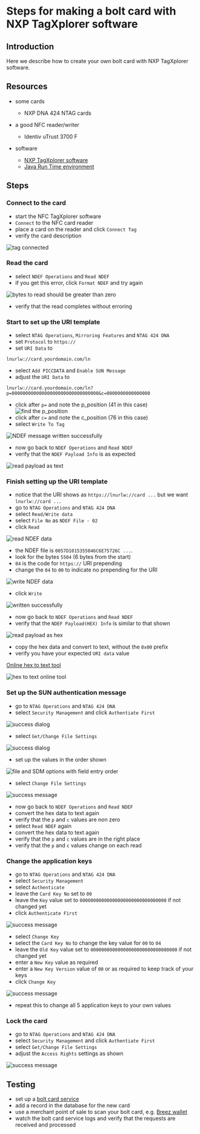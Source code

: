 # Steps for making a bolt card with NXP TagXplorer software

## Introduction

Here we describe how to create your own bolt card with NXP TagXplorer software.

## Resources
 
- some cards
  - NXP DNA 424 NTAG cards

- a good NFC reader/writer
  - Identiv uTrust 3700 F

- software
  - [NXP TagXplorer software](https://www.nxp.com/products/rfid-nfc/mifare-hf/mifare-desfire/tagxplorer-pc-based-nfc-tag-reader-writer-tool:TAGXPLORER)
  - [Java Run Time environment](https://java.com/de/download/)

## Steps

### Connect to the card
- start the NFC TagXplorer software
- `Connect` to the NFC card reader
- place a card on the reader and click `Connect Tag`
- verify the card description

![tag connected](images/con.webp)

### Read the card
- select `NDEF Operations` and `Read NDEF`
- if you get this error, click `Format NDEF` and try again

![bytes to read should be greater than zero](images/btr.webp)

- verify that the read completes without erroring

### Start to set up the URI template
- select `NTAG Operations`, `Mirroring Features` and `NTAG 424 DNA`
- set `Protocol` to `https://`
- set `URI Data` to
```
lnurlw://card.yourdomain.com/ln
```
- select `Add PICCDATA` and `Enable SUN Message`
- adjust the `URI Data` to
```
lnurlw://card.yourdomain.com/ln?p=00000000000000000000000000000000&c=0000000000000000
```

- click after `p=` and note the p_position (41 in this case)
![find the p_position](images/posn-p.webp)
- click after `c=` and note the c_position (76 in this case)
- select `Write To Tag`

![NDEF message written successfully](images/nfwc.webp)

- now go back to `NDEF Operations` and `Read NDEF`
- verify that the `NDEF Payload Info` is as expected

![read payload as text](images/rd-txt.webp)
	 
### Finish setting up the URI template
- notice that the URI shows as `https://lnurlw://card ...` but we want `lnurlw://card ...`
- go to `NTAG Operations` and `NTAG 424 DNA`
- select `Read/Write data`
- select `File No` as `NDEF File - 02`
- click `Read`

![read NDEF data](images/rdh.webp)

- the NDEF file is `0057D1015355046C6E75726C ...`.
- look for the bytes `5504` (6 bytes from the start)
- `04` is the code for `https://` URI prepending
- change the `04` to `00` to indicate no prepending for the URI

![write NDEF data](images/wrh.webp)

- click `Write`

![written successfully](images/ws.webp)

- now go back to `NDEF Operations` and `Read NDEF`
- verify that the `NDEF Payload(HEX) Info` is similar to that shown

![read payload as hex](images/nrd.webp)

- copy the hex data and convert to text, without the `0x00` prefix
- verify you have your expected `URI data` value  

[Online hex to text tool](http://www.unit-conversion.info/texttools/hexadecimal/)

![hex to text online tool](images/hex.webp)

### Set up the SUN authentication message
- go to `NTAG Operations` and `NTAG 424 DNA`
- select `Security Management` and click `Authentiate First`

![success dialog](images/avs.webp)

- select `Get/Change File Settings`

![success dialog](images/gfs.webp)

- set up the values in the order shown

![file and SDM options with field entry order](images/fs-add-2.webp)

- select `Change File Settings`

![success message](images/cfs.webp)

- now go back to `NDEF Operations` and `Read NDEF`
- convert the hex data to text again
- verify that the `p` and `c` values are non zero
- select `Read NDEF` again
- convert the hex data to text again
- verify that the `p` and `c` values are in the right place
- verify that the `p` and `c` values change on each read
 
### Change the application keys
- go to `NTAG Operations` and `NTAG 424 DNA`
- select `Security Management`
- select `Authenticate`
- leave the `Card Key No` set to `00`
- leave the `Key` value set to `00000000000000000000000000000000` if not changed yet
- click `Authenticate First`

![success message](images/avs.webp)

- select `Change Key`
- select the `Card Key No` to change the key value for `00` to `04`
- leave the `Old Key` value set to `00000000000000000000000000000000` if not changed yet
- enter a `New Key` value as required
- enter a `New Key Version` value of `00` or as required to keep track of your keys
- click `Change Key`

![success message](images/ccs.webp)

- repeat this to change all 5 application keys to your own values

### Lock the card
- go to `NTAG Operations` and `NTAG 424 DNA`
- select `Security Management` and click `Authentiate First`
- select `Get/Change File Settings`
- adjust the `Access Rights` settings as shown

![success message](images/lock.webp)

## Testing
- set up a [bolt card service](INSTALL.md)
- add a record in the database for the new card
- use a merchant point of sale to scan your bolt card, e.g. [Breez wallet](https://breez.technology/)
- watch the bolt card service logs and verify that the requests are received and processed
